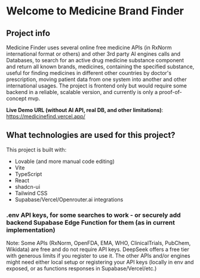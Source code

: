 # Welcome to Medicine Brand Finder

## Project info

Medicine Finder uses several online free medicine APIs (in RxNorm international format or others) and other 3rd party AI engines calls and Databases, to search for an active drug medicine substance component and return all known brands, medicines, containing the specified substance, useful for finding medicines in different other countries by doctor's prescription, moving patient data from one system into another and other international usages.
The project is frontend only but would require some backend in a reliable, scalable version, and currently is only a proof-of-concept mvp.


**Live Demo URL (without AI API, real DB, and other limitations)**: https://medicinefind.vercel.app/



## What technologies are used for this project?

This project is built with:
- Lovable (and more manual code editing)
- Vite
- TypeScript
- React
- shadcn-ui
- Tailwind CSS
- Supabase/Vercel/Openrouter.ai integrations



### .env API keys, for some searches to work - or securely add backend Supabase Edge Function for them (as in current implementation)
Note: Some APIs (RxNorm, OpenFDA, EMA, WHO, ClinicalTrials, PubChem, Wikidata) are free and do not require API keys.
DeepSeek offers a free tier with generous limits if you register to use it.
The other APIs and/or engines might need either local setup or registering your API keys (locally in env and exposed, or as functions responses in Supabase/Vercel/etc.)
